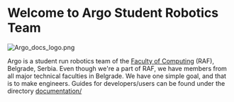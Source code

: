 # Welcome to Argo Student Robotics Team

![Argo_docs_logo.png]([./Argo_docs_logo.png](https://github.com/Argo-Student-Robotics-Team/.github/blob/main/profile/Argo_docs_logo.png?raw=true))

Argo is a student run robotics team of the [Faculty of Computing](https://raf.edu.rs/en/) (RAF), Belgrade, Serbia.
Even though we're a part of RAF, we have members from all major technical faculties in Belgrade. We have one simple goal,
and that is to make engineers. Guides for developers/users can be found under the directory [documentation/](https://github.com/Argo-Student-Robotics-Team/.github/documentation/)
